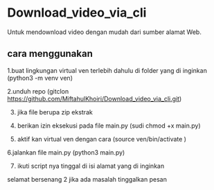 # Download_video_via_cli

Untuk mendownload video dengan mudah dari sumber alamat Web.

## cara menggunakan
 
1.buat lingkungan virtual ven terlebih dahulu  di folder yang di inginkan (python3 -m venv ven)

2.unduh repo (gitclon https://github.com/MiftahulKhoiri/Download_video_via_cli.git)

3. jika file berupa zip ekstrak

4. berikan izin eksekusi pada file main.py (sudi chmod +x main.py)

5. aktif kan virtual ven dengan cara (source ven/bin/activate )

6.jalankan file main.py (python3 main.py)

7. ikuti script nya tinggal di isi alamat yang di inginkan 

selamat bersenang 2 jika ada masalah tinggalkan pesan
